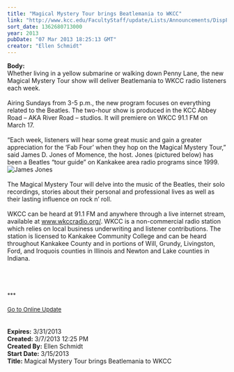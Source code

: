 ```yaml
---
title: "Magical Mystery Tour brings Beatlemania to WKCC"
link: "http://www.kcc.edu/FacultyStaff/update/Lists/Announcements/DispForm.aspx?ID=1017"
sort_date: 1362680713000
year: 2013
pubDate: "07 Mar 2013 18:25:13 GMT"
creator: "Ellen Schmidt"
---
```


<div><b>Body:</b> <div class="ExternalClass1CA43E226DFD4DE89FAAAFC61FD977BB">
<div>Whether living in a yellow submarine or walking down Penny Lane, the new Magical Mystery Tour show will deliver Beatlemania to WKCC radio listeners each week.</div>
<div><br />Airing Sundays from 3-5 p.m., the new program focuses on everything related to the Beatles. The two-hour show is produced in the KCC Abbey Road – AKA River Road – studios. It will premiere on WKCC 91.1 FM on March 17.</div>
<div><br />“Each week, listeners will hear some great music and gain a greater appreciation for the ‘Fab Four’ when they hop on the Magical Mystery Tour,” said James D. Jones of Momence, the host. Jones (pictured below) has been a Beatles “tour guide” on Kankakee area radio programs since 1999. <br /></div>
<div><img alt="James Jones" src="/SiteCollectionImages/JamesJonesWKCC.JPG" /></div>
<div><br />The Magical Mystery Tour will delve into the music of the Beatles, their solo recordings, stories about their personal and professional lives as well as their lasting influence on rock n’ roll.</div>
<div><br />WKCC can be heard at 91.1 FM and anywhere through a live internet stream, available at <a href="http://www.wkccradio.org/">www.wkccradio.org/</a>. WKCC is a non-commercial radio station which relies on local business underwriting and listener contributions. The station is licensed to Kankakee Community College and can be heard throughout Kankakee County and in portions of Will, Grundy, Livingston, Ford, and Iroquois counties in Illinois and Newton and Lake counties in Indiana. </div>
<div> </div>
<div> </div>
<div> </div>
<div>
<div><font size="2"></font> </div>
<div><font size="2">***</font></div>
<div><font size="2"></font> </div>
<div><a href="/FacultyStaff/update/Pages/dailyupdate.aspx"><font size="2">Go to Online Update</font></a></div>
<div> </div><br /></div></div></div>
<div><b>Expires:</b> 3/31/2013</div>
<div><b>Created:</b> 3/7/2013 12:25 PM</div>
<div><b>Created By:</b> Ellen Schmidt</div>
<div><b>Start Date:</b> 3/15/2013</div>
<div><b>Title:</b> Magical Mystery Tour brings Beatlemania to WKCC</div>
